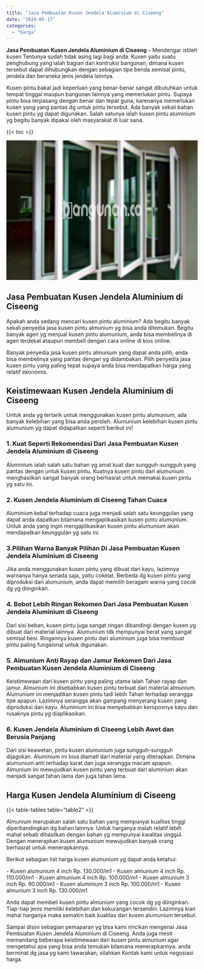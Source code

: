 ```yaml
---
title: "Jasa Pembuatan Kusen Jendela Aluminium di Ciseeng"
date: "2024-05-17"
categories: 
  - "harga"
---
```


**Jasa Pembuatan Kusen Jendela Aluminium di Ciseeng** – Mendengar istileh kusen Tentunya sudah tidak asing lagi bagi anda. Kusen yaitu suatu penghubung yang ialah bagian dari kontruksi bangunan, dimana kusen tersebut dapat dihubungkan dengan sebagian tipe benda semisal pintu, jendela dan beraneka jenis jendela lainnya.

Kusen pintu bakal jadi keperluan yang benar-benar sangat dibutuhkan untuk tempat tinggal maupun bangunan lainnya yang memerlukan pintu. Supaya pintu bisa terpasang dengan benar dan tepat guna, karenanya memerlukan kusen yang yang pantas dg untuk pintu tersebut. Ada banyak sekali bahan kusen pintu yg dapat digunakan. Salah satunya ialah kusen pintu aluminium yg begitu banyak dipakai oleh masyarakat di luar sana.

{{< toc >}}

![Jasa Pembuatan Kusen Jendela Aluminium di Ciseeng](/images/harga-kusen-jendela-alumunium-42.png)

## Jasa Pembuatan Kusen Jendela Aluminium di Ciseeng

Apakah anda sedang mencari kusen pintu aluminium? Ada begitu banyak sekali penyedia jasa kusen pintu almunium yg bisa anda ditemukan. Begitu banyak agen yg menjual kusen pintu alumunium, anda bisa membelinya di agen terdekat ataupun membeli dengan cara online di kios online.

Banyak penyedia jasa kusen pintu almunium yang dapat anda pilih, anda bisa membelinya yang pantas dengan yg didambakan. Pilih penyedia jasa kusen pintu yang paling tepat supaya anda bisa mendapatkan harga yang relatif ekonomis.

## Keistimewaan Kusen Jendela Aluminium di Ciseeng

Untuk anda yg tertarik untuk menggunakan kusen pintu alumunium, ada banyak kelebihan yang bisa anda peroleh. Alumunium kelebihan kusen pintu alumunium yg dapat didapatkan seperti berikut ini!

### 1\. Kuat Seperti Rekomendasi Dari Jasa Pembuatan Kusen Jendela Aluminium di Ciseeng

Aluminium ialah salah satu bahan yg amat kuat dan sungguh-sungguh yang pantas dengan untuk kusen pintu. Kuatnya kusen pintu dari alumunium menghasilkan sangat banyak orang berhasrat untuk memakai kusen pintu yg satu ini.

### 2\. Kusen Jendela Aluminium di Ciseeng Tahan Cuaca

Aluminium kebal terhadap cuaca juga menjadi salah satu keunggulan yang dapat anda dapatkan bilamana mengaplikasikan kusen pintu alumunium. Untuk anda yang ingin mengaplikasikan kusen pintu alumunium akan mendapatkan keunggulan yg satu ini.

### 3.Pilihan Warna Banyak Pilihan Di Jasa Pembuatan Kusen Jendela Aluminium di Ciseeng

Jika anda menggunakan kusen pintu yang dibuat dari kayu, lazimnya warnanya hanya senada saja, yaitu cokelat. Berbeda dg kusen pintu yang diproduksi dari alumunium, anda dapat memilih beragam warna yang cocok dg yg diinginkan.

### 4\. Bobot Lebih Ringan Rekomen Dari Jasa Pembuatan Kusen Jendela Aluminium di Ciseeng

Dari sisi beban, kusen pintu juga sangat ringan dibandingi dengan kusen yg dibuat dari material lainnya. Alumunium tdk mempunyai berat yang sangat semisal besi. Ringannya kusen pintu dari aluminium juga bisa membuat pintu paling fungsional untuk digunakan.

### 5\. Almunium Anti Rayap dan Jamur Rekomen Dari Jasa Pembuatan Kusen Jendela Aluminium di Ciseeng

Keistimewaan dari kusen pintu yang paling utama ialah Tahan rayap dan jamur. Almunium ini disebabkan kusen pintu terbuat dari material almunium. Alumunium ini menjadikan kusen pintu tadi lebih Tahan terhadap serangga tipe apapun. Lazimnya serangga akan gampang menyerang kusen yang diproduksi dari kayu. Aluminium ini bisa menyebabkan keroposnya kayu dan rusaknya pintu yg diaplikasikan.

### 6\. Kusen Jendela Aluminium di Ciseeng Lebih Awet dan Berusia Panjang

Dari sisi keawetan, pintu kusen alumunium juga sungguh-sungguh dijagokan. Aluminium ini bisa diamati dari material yang diterapkan. Dimana alumunium anti terhadap karat dan juga serangga macam apapun. Almunium ini mewujudkan kusen pintu yang terbuat dari aluminium akan menjadi sangat tahan lama dan juga tahan lama.

## Harga Kusen Jendela Aluminium di Ciseeng

{{< table-tables table="table2" >}}

Almunium merupakan salah satu bahan yang mempunyai kualitas tinggi diperbandingkan dg bahan lainnya. Untuk harganya malah relatif lebih mahal sebab dihasilkan dengan bahan yg mempunyai kwalitas unggul. Dengan menerapkan kusen alumunium mewujudkan banyak orang berhasrat untuk menerapkannya.

Berikut sebagian list harga kusen alumunium yg dapat anda ketahui:

\- Kusen alumunium 4 inch Rp. 130.000/m1 - Kusen almunium 4 inch Rp. 110.000/m1 - Kusen almunium 4 inch Rp. 100.000/m1 - Kusen almunium 3 inch Rp. 90.000/m1 - Kusen aluminium 3 inch Rp. 100.000/m1 - Kusen almunium 3 inch Rp. 130.000/m1

Anda dapat membeli kusen pintu almunium yang cocok dg yg diinginkan. Tiap-tiap jenis memiliki kelebihan dan kekurangan tersendiri. Lazimnya kian mahal harganya maka semakin baik kualitas dari kusen alumunium tersebut.

Sampai disini sebagian pemaparan yg bisa kami rincikan mengenai Jasa Pembuatan Kusen Jendela Aluminium di Ciseeng. Anda juga mesti memandang beberapa keistimewaan dari kusen pintu almunium agar mengetahui apa yang bisa anda temukan bilamana menerapkannya. anda berminat dg jasa yg kami tawarakan, silahkan Kontak kami untuk negosiasi harga.

